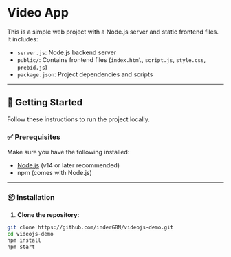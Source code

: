 # Video App

This is a simple web project with a Node.js server and static frontend files. It includes:

- `server.js`: Node.js backend server
- `public/`: Contains frontend files (`index.html`, `script.js`, `style.css`, `prebid.js`)
- `package.json`: Project dependencies and scripts

---

## 🚀 Getting Started

Follow these instructions to run the project locally.

### ✅ Prerequisites

Make sure you have the following installed:

- [Node.js](https://nodejs.org/) (v14 or later recommended)
- npm (comes with Node.js)

---

### 📦 Installation

1. **Clone the repository:**
```bash
git clone https://github.com/inderGBN/videojs-demo.git
cd videojs-demo
npm install
npm start
